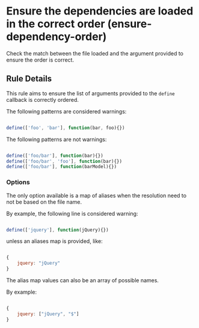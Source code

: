 # Ensure the dependencies are loaded in the correct order (ensure-dependency-order)

Check the match between the file loaded and the argument provided to ensure the order is correct.

## Rule Details

This rule aims to ensure the list of arguments provided to the `define` callback is correctly ordered.

The following patterns are considered warnings:

```js

define(['foo', 'bar'], function(bar, foo){})

```

The following patterns are not warnings:

```js

define(['foo/bar'], function(bar){})
define(['foo/bar', 'foo'], function(bar){})
define(['foo/bar'], function(barModel){})

```

### Options

The only option available is a map of aliases when the resolution need to not be based on the file name.

By example, the following line is considered warning:

```js

define(['jquery'], function(jQuery){})

```
unless an aliases map is provided, like:

```js

{
	jquery: "jQuery"
}

```

The alias map values can also be an array of possible names.

By example:

```js

{
	jquery: ["jQuery", "$"]
}

```